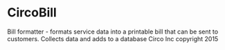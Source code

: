 # CircoBill
Bill formatter - formats service data into a printable bill that can be sent to customers. Collects data and adds to a database
Circo Inc copyright 2015
